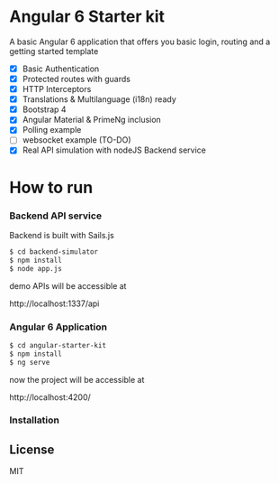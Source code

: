 # Angular 6 Starter kit

A basic Angular 6 application that offers you basic login, routing and a getting started template

- [x] Basic Authentication
- [x] Protected routes with guards
- [x] HTTP Interceptors
- [x] Translations & Multilanguage (i18n) ready
- [x] Bootstrap 4
- [x] Angular Material & PrimeNg inclusion
- [x] Polling example
- [ ] websocket example (TO-DO)
- [x] Real API simulation with nodeJS Backend service

# How to run

### Backend API service
Backend is built with Sails.js
```sh
$ cd backend-simulator
$ npm install
$ node app.js
```
demo APIs will be accessible at 

 http://localhost:1337/api

### Angular 6 Application

```sh
$ cd angular-starter-kit
$ npm install
$ ng serve
```
 now the project will be accessible at 
 
 http://localhost:4200/

### Installation

License
----

MIT
